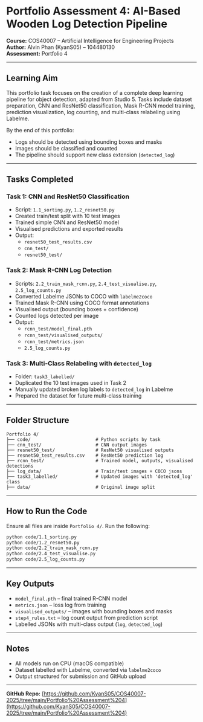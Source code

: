 # Portfolio Assessment 4: AI-Based Wooden Log Detection Pipeline
**Course:** COS40007 – Artificial Intelligence for Engineering Projects  
**Author:** Alvin Phan (KyanS05) – 104480130  
**Assessment:** Portfolio 4

---

## Learning Aim
This portfolio task focuses on the creation of a complete deep learning pipeline for object detection, adapted from Studio 5. Tasks include dataset preparation, CNN and ResNet50 classification, Mask R-CNN model training, prediction visualization, log counting, and multi-class relabeling using Labelme.

By the end of this portfolio:
- Logs should be detected using bounding boxes and masks
- Images should be classified and counted
- The pipeline should support new class extension (`detected_log`)

---

## Tasks Completed

### Task 1: CNN and ResNet50 Classification
- Script: `1.1_sorting.py`, `1.2_resnet50.py`
- Created train/test split with 10 test images
- Trained simple CNN and ResNet50 model
- Visualised predictions and exported results
- Output:
  - `resnet50_test_results.csv`
  - `cnn_test/`
  - `resnet50_test/`

### Task 2: Mask R-CNN Log Detection
- Scripts: `2.2_train_mask_rcnn.py`, `2.4_test_visualise.py`, `2.5_log_counts.py`
- Converted Labelme JSONs to COCO with `labelme2coco`
- Trained Mask R-CNN using COCO format annotations
- Visualised output (bounding boxes + confidence)
- Counted logs detected per image
- Output:
  - `rcnn_test/model_final.pth`
  - `rcnn_test/visualised_outputs/`
  - `rcnn_test/metrics.json`
  - `2.5_log_counts.py`

### Task 3: Multi-Class Relabeling with `detected_log`
- Folder: `task3_labelled/`
- Duplicated the 10 test images used in Task 2
- Manually updated broken log labels to `detected_log` in Labelme
- Prepared the dataset for future multi-class training

---

## Folder Structure
```
Portfolio 4/
├── code/                        # Python scripts by task
├── cnn_test/                    # CNN output images
├── resnet50_test/               # ResNet50 visualised outputs
├── resnet50_test_results.csv    # ResNet50 prediction log
├── rcnn_test/                   # Trained model, outputs, visualised detections
├── log_data/                    # Train/test images + COCO jsons
├── task3_labelled/              # Updated images with 'detected_log' class
├── data/                        # Original image split
```

---

## How to Run the Code
Ensure all files are inside `Portfolio 4/`. Run the following:
```bash
python code/1.1_sorting.py
python code/1.2_resnet50.py
python code/2.2_train_mask_rcnn.py
python code/2.4_test_visualise.py
python code/2.5_log_counts.py
```

---

## Key Outputs
- `model_final.pth` – final trained R-CNN model
- `metrics.json` – loss log from training
- `visualised_outputs/` – images with bounding boxes and masks
- `step4_rules.txt` – log count output from prediction script
- Labelled JSONs with multi-class output (`log`, `detected_log`)

---

## Notes
- All models run on CPU (macOS compatible)
- Dataset labelled with Labelme, converted via `labelme2coco`
- Output structured for submission and GitHub upload

---

**GitHub Repo:** [https://github.com/KyanS05/COS40007-2025/tree/main/Portfolio%20Assessment%204](https://github.com/KyanS05/COS40007-2025/tree/main/Portfolio%20Assessment%204)

